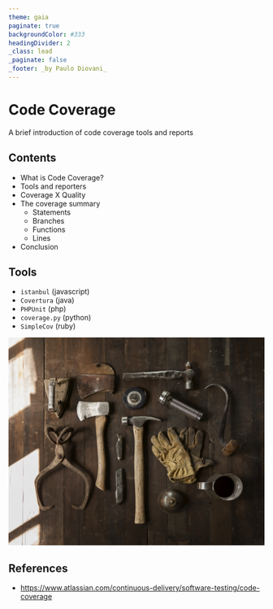 ```yaml
---
theme: gaia
paginate: true
backgroundColor: #333
headingDivider: 2
_class: lead
_paginate: false
_footer: _by Paulo Diovani_
---
```


# Code Coverage

A brief introduction of code coverage tools and reports

## Contents

- What is Code Coverage?
- Tools and reporters
- Coverage X Quality
- The coverage summary
  + Statements
  + Branches
  + Functions
  + Lines
- Conclusion

## Tools

- `istanbul` (javascript)
- `Covertura` (java)
- `PHPUnit` (php)
- `coverage.py` (python)
- `SimpleCov` (ruby)

![bg right](media/image-from-rawpixel-id-3237401-jpeg.jpg)
<!-- image licence: CC0 -->

## References

- https://www.atlassian.com/continuous-delivery/software-testing/code-coverage
